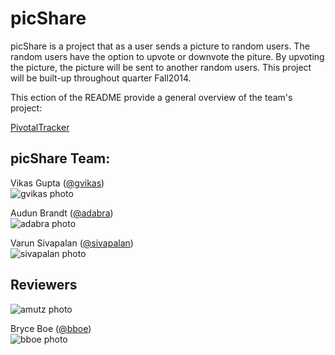 # picShare 

picShare is a project that as a user sends a picture to random users. The random users have the option to upvote or downvote the piture.
By upvoting the picture, the picture will be sent to another random users.
This project will be built-up throughout quarter Fall2014.

This ection of the README provide a general overview of the team's project: 

[PivotalTracker](https://www.pivotaltracker.com/n/projects/1193864)

## picShare Team: 

Vikas Gupta ([@gvikas](https://github.com/gvikas))  
![gvikas photo](https://avatars3.githubusercontent.com/u/3737348?v=2&s=120)

Audun Brandt ([@adabra](https://github.com/adabra))  
![adabra photo](https://avatars3.githubusercontent.com/u/3696402?v=2&s=120)

Varun Sivapalan ([@sivapalan](https://github.com/sivapalan/))  
![sivapalan photo](https://avatars2.githubusercontent.com/u/5470233?v=2&s=120)

## Reviewers
  
![amutz photo](https://avatars3.githubusercontent.com/u/919763?v=2&s=120)


Bryce Boe ([@bboe](https://github.com/bboe/))  
![bboe photo](https://avatars3.githubusercontent.com/u/48100?s=120)
